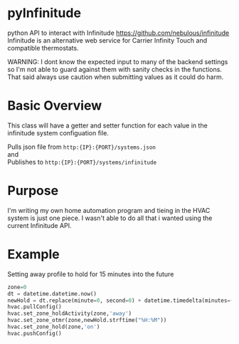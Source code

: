 # pyInfinitude
python API to interact with Infinitude
https://github.com/nebulous/infinitude
Infinitude is an alternative web service for Carrier Infinity Touch and compatible thermostats.

WARNING: I dont know the expected input to many of the backend settings so I'm not able to guard against them with sanity checks in the functions. That said always use caution when submitting values as it could do harm. 

# Basic Overview
This class will have a getter and setter function for each value in the infinitude system configuation file.

Pulls json file from `http:{IP}:{PORT}/systems.json`    
and     
Publishes to `http:{IP}:{PORT}/systems/infinitude`    

# Purpose
I'm writing my own home automation program and tieing in the HVAC system is just one piece. I wasn't able to do all that i wanted using the current Infinitude API.     

# Example
Setting away profile to hold for 15 minutes into the future    
```python
zone=0
dt = datetime.datetime.now()    
newHold = dt.replace(minute=0, second=0) + datetime.timedelta(minutes=(dt.minute//15+1)*15)    `
hvac.pullConfig()     
hvac.set_zone_holdActivity(zone,'away')    
hvac.set_zone_otmr(zone,newHold.strftime("%H:%M"))     
hvac.set_zone_hold(zone,'on')    
hvac.pushConfig()
    

